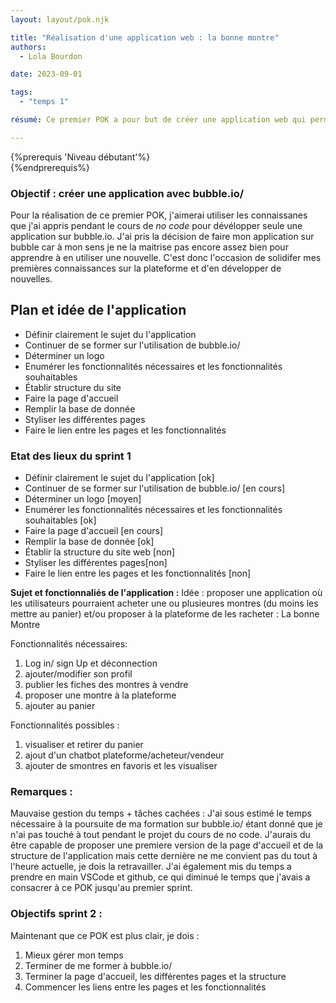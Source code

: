 ```yaml
---
layout: layout/pok.njk

title: "Réalisation d'une application web : la bonne montre"
authors:
  - Lola Bourdon

date: 2023-09-01

tags: 
  - "temps 1"

résumé: Ce premier POK a pour but de créer une application web qui permettrait de revendre des montres d'occasions entre particuliers à Marseille en utilisant la plateforme bubble.io/ que j'ai récemment appris à utiliser.

---
```


{%prerequis 'Niveau débutant'%}  
{%endprerequis%}

### Objectif : créer une application avec bubble.io/

Pour la réalisation de ce premier POK, j'aimerai utiliser les connaissanes que j'ai appris pendant le cours de <em> no code </em> pour dévélopper seule une application sur bubble.io. J'ai pris la décision de faire mon application sur bubble car à mon sens je ne la maitrise pas encore assez bien pour apprendre à en utiliser une nouvelle. C'est donc l'occasion de solidifer mes premières connaissances sur la plateforme et d'en développer de nouvelles.

## Plan et idée de l'application


- Définir clairement le sujet du l'application
- Continuer de se former sur l'utilisation de bubble.io/ 
- Déterminer un logo
- Enumérer les fonctionnalités nécessaires et les fonctionnalités souhaitables
- Établir structure du site
- Faire la page d'accueil
- Remplir la base de donnée 
- Styliser les différentes pages
- Faire le lien entre les pages et les fonctionnalités 



### Etat des lieux du sprint 1

- Définir clairement le sujet du l'application [ok]
- Continuer de se former sur l'utilisation de bubble.io/ [en cours]
- Déterminer un logo [moyen]
- Enumérer les fonctionnalités nécessaires et les fonctionnalités souhaitables [ok]
- Faire la page d'accueil [en cours]
- Remplir la base de donnée [ok]
- Établir la structure du site web [non]
- Styliser les différentes pages[non]
- Faire le lien entre les pages et les fonctionnalités [non]

<strong> Sujet et fonctionnaliés de l'application :</strong> 
Idée : proposer une application où les utilisateurs pourraient acheter une ou plusieures montres (du moins les mettre au panier) et/ou proposer à la plateforme de les racheter : La bonne Montre

Fonctionnalités nécessaires:
1. Log in/ sign Up et déconnection
2. ajouter/modifier son profil 
3. publier les fiches des montres à vendre
4. proposer une montre à la plateforme
5. ajouter au panier 

Fonctionnalités possibles :
1. visualiser et retirer du panier 
2. ajout d'un chatbot plateforme/acheteur/vendeur
3. ajouter de smontres en favoris et les visualiser


### Remarques :

Mauvaise gestion du temps + tâches cachées : J'ai sous estimé le temps nécessaire à la poursuite de ma formation sur bubble.io/ étant donné que je n'ai pas touché à tout pendant le projet du cours de no code. J'aurais du être capable de proposer une premiere version de la page d'accueil et de la structure de l'application mais cette dernière ne me convient pas du tout à l'heure actuelle, je dois la retravailler. J'ai également mis du temps a prendre en main VSCode et github, ce qui diminué le temps que j'avais a consacrer à ce POK jusqu'au premier sprint.

### Objectifs sprint 2 :
Maintenant que ce POK est plus clair, je dois :
1. Mieux gérer mon temps 
2. Terminer de me former à bubble.io/
3. Terminer la page d'accueil, les différentes pages et la structure 
4. Commencer les liens entre les pages et les fonctionnalités
